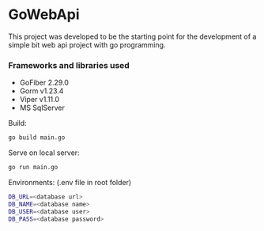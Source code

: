 # GoWebApi
This project was developed to be the starting point for the development of a simple bit web api project with go programming.

### Frameworks and libraries used

- GoFiber 2.29.0
- Gorm v1.23.4
- Viper v1.11.0
- MS SqlServer

Build:
```sh
go build main.go
```

Serve on local server:
```sh
go run main.go
```

Environments: (.env file in root folder)

```sh
DB_URL=<database url>
DB_NAME=<database name>
DB_USER=<database user>
DB_PASS=<database password>
```